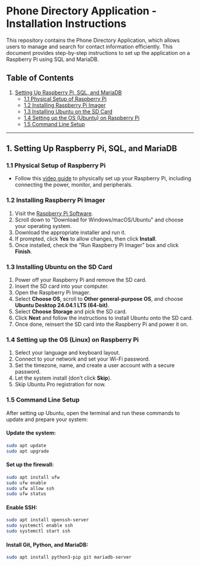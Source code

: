 # Phone Directory Application - Installation Instructions

This repository contains the Phone Directory Application, which allows users to manage and search for contact information efficiently. This document provides step-by-step instructions to set up the application on a Raspberry Pi using SQL and MariaDB.

## Table of Contents
1. [Setting Up Raspberry Pi, SQL, and MariaDB](#setting-up-raspberry-pi-sql-and-mariadb)
    - [1.1 Physical Setup of Raspberry Pi](#11-physical-setup-of-raspberry-pi)
    - [1.2 Installing Raspberry Pi Imager](#12-installing-raspberry-pi-imager)
    - [1.3 Installing Ubuntu on the SD Card](#13-installing-ubuntu-on-the-sd-card)
    - [1.4 Setting up the OS (Ubuntu) on Raspberry Pi](#14-setting-up-the-os-linux-on-raspberry-pi)
    - [1.5 Command Line Setup](#15-command-line-setup)


---

## 1. Setting Up Raspberry Pi, SQL, and MariaDB

### 1.1 Physical Setup of Raspberry Pi
- Follow this [video guide](https://youtu.be/S9CYlpbSz-c?si=zw-Jelt5Yc_EjZT9) to physically set up your Raspberry Pi, including connecting the power, monitor, and peripherals.

### 1.2 Installing Raspberry Pi Imager
1. Visit the [Raspberry Pi Software](https://www.raspberrypi.com/software/).
2. Scroll down to "Download for Windows/macOS/Ubuntu" and choose your operating system.
3. Download the appropriate installer and run it.
4. If prompted, click **Yes** to allow changes, then click **Install**.
5. Once installed, check the "Run Raspberry Pi Imager" box and click **Finish**.

### 1.3 Installing Ubuntu on the SD Card
1. Power off your Raspberry Pi and remove the SD card.
2. Insert the SD card into your computer.
3. Open the Raspberry Pi Imager.
4. Select **Choose OS**, scroll to **Other general-purpose OS**, and choose **Ubuntu Desktop 24.04.1 LTS (64-bit)**.
5. Select **Choose Storage** and pick the SD card.
6. Click **Next** and follow the instructions to install Ubuntu onto the SD card.
7. Once done, reinsert the SD card into the Raspberry Pi and power it on.

### 1.4 Setting up the OS (Linux) on Raspberry Pi
1. Select your language and keyboard layout.
2. Connect to your network and set your Wi-Fi password.
3. Set the timezone, name, and create a user account with a secure password.
4. Let the system install (don’t click **Skip**).
5. Skip Ubuntu Pro registration for now.

### 1.5 Command Line Setup
After setting up Ubuntu, open the terminal and run these commands to update and prepare your system:

#### Update the system:
```bash
sudo apt update
sudo apt upgrade
```

#### Set up the firewall:
```bash
sudo apt install ufw
sudo ufw enable
sudo ufw allow ssh
sudo ufw status
```

#### Enable SSH:
```bash
sudo apt install openssh-server
sudo systemctl enable ssh
sudo systemctl start ssh
```

#### Install Git, Python, and MariaDB:
```bash
sudo apt install python3-pip git mariadb-server
```
